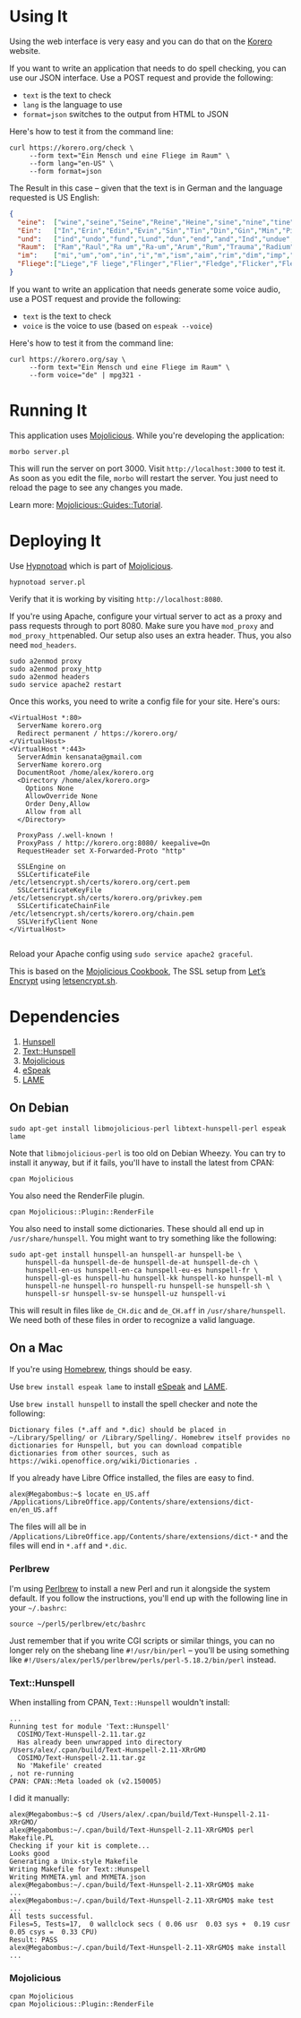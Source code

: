 # Using It

Using the web interface is very easy and you can do that on the
[Korero](https://korero.org/) website.

If you want to write an application that needs to do spell checking,
you can use our JSON interface. Use a POST request and provide the
following:

* `text` is the text to check
* `lang` is the language to use
* `format=json` switches to the output from HTML to JSON

Here's how to test it from the command line:

```
curl https://korero.org/check \
     --form text="Ein Mensch und eine Fliege im Raum" \
     --form lang="en-US" \
	 --form format=json
```

The Result in this case – given that the text is in German and the language requested is US English:

```json
{
  "eine":  ["wine","seine","Seine","Reine","Heine","sine","nine","tine","line","cine","dine","mine","pine","fine","vine"],
  "Ein":   ["In","Erin","Edin","Evin","Sin","Tin","Din","Gin","Min","Pin","Bin","Yin","Fin","Kin","Win"],
  "und":   ["ind","undo","fund","Lund","dun","end","and","Ind","undue","under","unit"],
  "Raum":  ["Ram","Raul","Ra um","Ra-um","Arum","Rum","Trauma","Radium","Maura","Umbra","Roam","RAM"],
  "im":    ["mi","um","om","in","i","m","ism","aim","rim","dim","imp","him","vim","Sim","Tim"],
  "Fliege":["Liege","F liege","Flinger","Flier","Fledge","Flicker","Flexed"]
}
```

If you want to write an application that needs generate some voice audio,
use a POST request and provide the following:

* `text` is the text to check
* `voice` is the voice to use (based on `espeak --voice`)

Here's how to test it from the command line:

```
curl https://korero.org/say \
     --form text="Ein Mensch und eine Fliege im Raum" \
     --form voice="de" | mpg321 -
```

# Running It

This application uses [Mojolicious](http://mojolicio.us/).
While you're developing the application:

```
morbo server.pl
```

This will run the server on port 3000. Visit `http://localhost:3000`
to test it. As soon as you edit the file, `morbo` will restart the
server. You just need to reload the page to see any changes you made.

Learn more: [Mojolicious::Guides::Tutorial](http://mojolicio.us/perldoc/Mojolicious/Guides/Tutorial).


# Deploying It

Use [Hypnotoad](http://mojolicio.us/perldoc/Mojo/Server/Hypnotoad)
which is part of [Mojolicious](http://mojolicio.us/).

```
hypnotoad server.pl
```

Verify that it is working by visiting `http://localhost:8080`.

If you're using Apache, configure your virtual server to act as a
proxy and pass requests through to port 8080. Make sure you have
`mod_proxy` and `mod_proxy_http`enabled.  Our setup also uses an extra
header. Thus, you also need `mod_headers`.

```
sudo a2enmod proxy
sudo a2enmod proxy_http
sudo a2enmod headers
sudo service apache2 restart
```

Once this works, you need to write a config file for your site. Here's
ours:

```
<VirtualHost *:80>
  ServerName korero.org
  Redirect permanent / https://korero.org/
</VirtualHost>
<VirtualHost *:443>
  ServerAdmin kensanata@gmail.com
  ServerName korero.org
  DocumentRoot /home/alex/korero.org
  <Directory /home/alex/korero.org>
	Options None
	AllowOverride None
	Order Deny,Allow
	Allow from all
  </Directory>

  ProxyPass /.well-known !
  ProxyPass / http://korero.org:8080/ keepalive=On
  RequestHeader set X-Forwarded-Proto "http"

  SSLEngine on
  SSLCertificateFile      /etc/letsencrypt.sh/certs/korero.org/cert.pem
  SSLCertificateKeyFile   /etc/letsencrypt.sh/certs/korero.org/privkey.pem
  SSLCertificateChainFile /etc/letsencrypt.sh/certs/korero.org/chain.pem
  SSLVerifyClient None
</VirtualHost>
																							
```

Reload your Apache config using `sudo service apache2 graceful`.

This is based on the
[Mojolicious Cookbook](http://mojolicio.us/perldoc/Mojolicious/Guides/Cookbook#Apache-mod_proxy),
The SSL setup from [Let’s Encrypt](https://letsencrypt.org/)
using [letsencrypt.sh](https://github.com/lukas2511/letsencrypt.sh).

# Dependencies

1. [Hunspell](http://hunspell.sourceforge.net/)
2. [Text::Hunspell](https://metacpan.org/release/Text-Hunspell)
3. [Mojolicious](http://mojolicio.us/)
4. [eSpeak](http://espeak.sourceforge.net/)
5. [LAME](http://lame.sourceforge.net/)

## On Debian

```
sudo apt-get install libmojolicious-perl libtext-hunspell-perl espeak lame
```

Note that `libmojolicious-perl` is too old on Debian Wheezy. You can
try to install it anyway, but if it fails, you'll have to install the
latest from CPAN:

```
cpan Mojolicious
```

You also need the RenderFile plugin.

```
cpan Mojolicious::Plugin::RenderFile
```

You also need to install some dictionaries. These should all end up in
`/usr/share/hunspell`. You might want to try something like the
following:

```
sudo apt-get install hunspell-an hunspell-ar hunspell-be \
    hunspell-da hunspell-de-de hunspell-de-at hunspell-de-ch \
    hunspell-en-us hunspell-en-ca hunspell-eu-es hunspell-fr \
    hunspell-gl-es hunspell-hu hunspell-kk hunspell-ko hunspell-ml \
    hunspell-ne hunspell-ro hunspell-ru hunspell-se hunspell-sh \
    hunspell-sr hunspell-sv-se hunspell-uz hunspell-vi
```

This will result in files like `de_CH.dic` and `de_CH.aff` in
`/usr/share/hunspell`. We need both of these files in order to
recognize a valid language.

## On a Mac

If you're using [Homebrew](http://brew.sh/), things should be easy.

Use `brew install espeak lame` to install
[eSpeak](http://espeak.sourceforge.net/)
and [LAME](http://lame.sourceforge.net/).

Use `brew install hunspell` to install the spell checker
and note the following:

```
Dictionary files (*.aff and *.dic) should be placed in
~/Library/Spelling/ or /Library/Spelling/. Homebrew itself provides no
dictionaries for Hunspell, but you can download compatible
dictionaries from other sources, such as
https://wiki.openoffice.org/wiki/Dictionaries .
```

If you already have Libre Office installed, the files are easy to find.

```
alex@Megabombus:~$ locate en_US.aff
/Applications/LibreOffice.app/Contents/share/extensions/dict-en/en_US.aff
```

The files will all be in
`/Applications/LibreOffice.app/Contents/share/extensions/dict-*` and
the files will end in `*.aff` and `*.dic`.

### Perlbrew

I'm using [Perlbrew](http://perlbrew.pl/) to install a new Perl and
run it alongside the system default. If you follow the instructions,
you'll end up with the following line in your `~/.bashrc`:

```
source ~/perl5/perlbrew/etc/bashrc
```

Just remember that if you write CGI scripts or similar things, you can
no longer rely on the shebang line `#!/usr/bin/perl` – you'll be using
something like
`#!/Users/alex/perl5/perlbrew/perls/perl-5.18.2/bin/perl` instead.

### Text::Hunspell

When installing from CPAN, `Text::Hunspell` wouldn't install:

```
...
Running test for module 'Text::Hunspell'
  COSIMO/Text-Hunspell-2.11.tar.gz
  Has already been unwrapped into directory /Users/alex/.cpan/build/Text-Hunspell-2.11-XRrGMO
  COSIMO/Text-Hunspell-2.11.tar.gz
  No 'Makefile' created
, not re-running
CPAN: CPAN::Meta loaded ok (v2.150005)
```

I did it manually:

```
alex@Megabombus:~$ cd /Users/alex/.cpan/build/Text-Hunspell-2.11-XRrGMO/
alex@Megabombus:~/.cpan/build/Text-Hunspell-2.11-XRrGMO$ perl Makefile.PL 
Checking if your kit is complete...
Looks good
Generating a Unix-style Makefile
Writing Makefile for Text::Hunspell
Writing MYMETA.yml and MYMETA.json
alex@Megabombus:~/.cpan/build/Text-Hunspell-2.11-XRrGMO$ make
...
alex@Megabombus:~/.cpan/build/Text-Hunspell-2.11-XRrGMO$ make test
...
All tests successful.
Files=5, Tests=17,  0 wallclock secs ( 0.06 usr  0.03 sys +  0.19 cusr  0.05 csys =  0.33 CPU)
Result: PASS
alex@Megabombus:~/.cpan/build/Text-Hunspell-2.11-XRrGMO$ make install
...
```

### Mojolicious

```
cpan Mojolicious
cpan Mojolicious::Plugin::RenderFile
```
